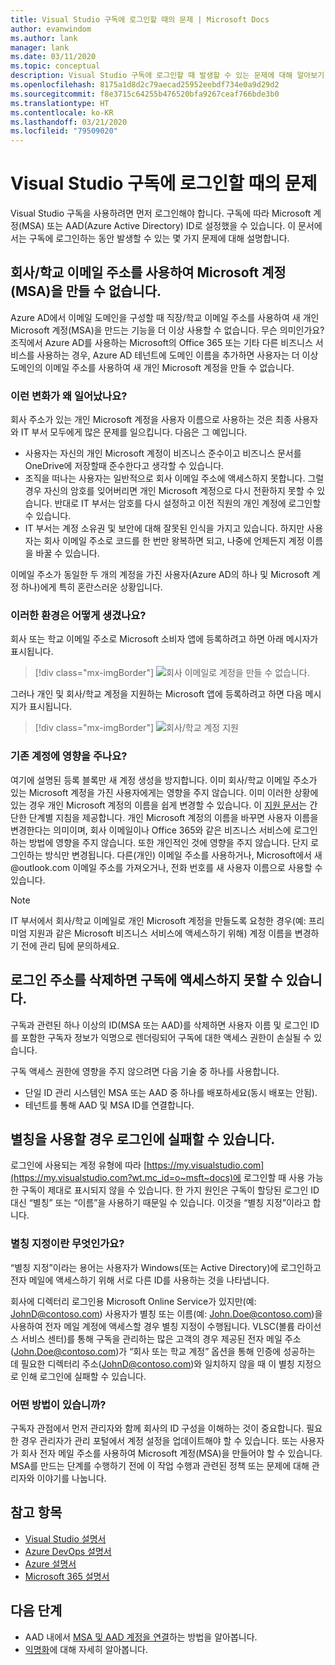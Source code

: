 ```yaml
---
title: Visual Studio 구독에 로그인할 때의 문제 | Microsoft Docs
author: evanwindom
ms.author: lank
manager: lank
ms.date: 03/11/2020
ms.topic: conceptual
description: Visual Studio 구독에 로그인할 때 발생할 수 있는 문제에 대해 알아보기
ms.openlocfilehash: 8175a1d8d2c79aecad25952eebdf734e0a9d29d2
ms.sourcegitcommit: f8e3715c64255b476520bfa9267ceaf766bde3b0
ms.translationtype: HT
ms.contentlocale: ko-KR
ms.lasthandoff: 03/21/2020
ms.locfileid: "79509020"
---
```

# <a name="issues-signing-in-to-visual-studio-subscriptions"></a>Visual Studio 구독에 로그인할 때의 문제
Visual Studio 구독을 사용하려면 먼저 로그인해야 합니다.  구독에 따라 Microsoft 계정(MSA) 또는 AAD(Azure Active Directory) ID로 설정했을 수 있습니다.  이 문서에서는 구독에 로그인하는 동안 발생할 수 있는 몇 가지 문제에 대해 설명합니다.

## <a name="microsoft-accounts-msa-cannot-be-created-using-workschool-email-addresses"></a>회사/학교 이메일 주소를 사용하여 Microsoft 계정(MSA)을 만들 수 없습니다.
Azure AD에서 이메일 도메인을 구성할 때 직장/학교 이메일 주소를 사용하여 새 개인 Microsoft 계정(MSA)을 만드는 기능을 더 이상 사용할 수 없습니다. 무슨 의미인가요? 조직에서 Azure AD를 사용하는 Microsoft의 Office 365 또는 기타 다른 비즈니스 서비스를 사용하는 경우, Azure AD 테넌트에 도메인 이름을 추가하면 사용자는 더 이상 도메인의 이메일 주소를 사용하여 새 개인 Microsoft 계정을 만들 수 없습니다.

### <a name="why-was-this-change-made"></a>이런 변화가 왜 일어났나요?
회사 주소가 있는 개인 Microsoft 계정을 사용자 이름으로 사용하는 것은 최종 사용자와 IT 부서 모두에게 많은 문제를 일으킵니다. 다음은 그 예입니다.
- 사용자는 자신의 개인 Microsoft 계정이 비즈니스 준수이고 비즈니스 문서를 OneDrive에 저장할때 준수한다고 생각할 수 있습니다.
- 조직을 떠나는 사용자는 일반적으로 회사 이메일 주소에 액세스하지 못합니다. 그럴 경우 자신의 암호를 잊어버리면 개인 Microsoft 계정으로 다시 전환하지 못할 수 있습니다. 반대로 IT 부서는 암호를 다시 설정하고 이전 직원의 개인 계정에 로그인할 수 있습니다.
- IT 부서는 계정 소유권 및 보안에 대해 잘못된 인식을 가지고 있습니다. 하지만 사용자는 회사 이메일 주소로 코드를 한 번만 왕복하면 되고, 나중에 언제든지 계정 이름을 바꿀 수 있습니다.

이메일 주소가 동일한 두 개의 계정을 가진 사용자(Azure AD의 하나 및 Microsoft 계정 하나)에게 특히 혼란스러운 상황입니다.

### <a name="what-does-this-experience-look-like"></a>이러한 환경은 어떻게 생겼나요?
회사 또는 학교 이메일 주소로 Microsoft 소비자 앱에 등록하려고 하면 아래 메시자가 표시됩니다.

   > [!div class="mx-imgBorder"]
   > ![회사 이메일로 계정을 만들 수 없습니다.](_img/sign-in-issues/cannot-use-work-email.png)

그러나 개인 및 회사/학교 계정을 지원하는 Microsoft 앱에 등록하려고 하면 다음 메시지가 표시됩니다.

   > [!div class="mx-imgBorder"]
   > ![회사/학교 계정 지원](_img/sign-in-issues/existing-account.png)

### <a name="are-existing-accounts-affected"></a>기존 계정에 영향을 주나요?
여기에 설명된 등록 블록만 새 계정 생성을 방지합니다. 이미 회사/학교 이메일 주소가 있는 Microsoft 계정을 가진 사용자에게는 영향을 주지 않습니다. 이미 이러한 상황에 있는 경우 개인 Microsoft 계정의 이름을 쉽게 변경할 수 있습니다. 이 [지원 문서](https://windows.microsoft.com/en-US/Windows/rename-personal-microsoft-account)는 간단한 단계별 지침을 제공합니다. 개인 Microsoft 계정의 이름을 바꾸면 사용자 이름을 변경한다는 의미이며, 회사 이메일이나 Office 365와 같은 비즈니스 서비스에 로그인하는 방법에 영향을 주지 않습니다. 또한 개인적인 것에 영향을 주지 않습니다. 단지 로그인하는 방식만 변경됩니다. 다른(개인) 이메일 주소를 사용하거나, Microsoft에서 새 @outlook.com 이메일 주소를 가져오거나, 전화 번호를 새 사용자 이름으로 사용할 수 있습니다.

> [!NOTE]
> IT 부서에서 회사/학교 이메일로 개인 Microsoft 계정을 만들도록 요청한 경우(예: 프리미엄 지원과 같은 Microsoft 비즈니스 서비스에 액세스하기 위해) 계정 이름을 변경하기 전에 관리 팀에 문의하세요.

## <a name="deleting-a-sign-in-address-may-prevent-access-to-a-subscription"></a>로그인 주소를 삭제하면 구독에 액세스하지 못할 수 있습니다.
구독과 관련된 하나 이상의 ID(MSA 또는 AAD)를 삭제하면 사용자 이름 및 로그인 ID를 포함한 구독자 정보가 익명으로 렌더링되어 구독에 대한 액세스 권한이 손실될 수 있습니다.

구독 액세스 권한에 영향을 주지 않으려면 다음 기술 중 하나를 사용합니다.
- 단일 ID 관리 시스템인 MSA 또는 AAD 중 하나를 배포하세요(동시 배포는 안됨).
- 테넌트를 통해 AAD 및 MSA ID를 연결합니다.

## <a name="signing-in-may-fail-when-using-aliases"></a>별칭을 사용할 경우 로그인에 실패할 수 있습니다.
로그인에 사용되는 계정 유형에 따라 [https://my.visualstudio.com](https://my.visualstudio.com?wt.mc_id=o~msft~docs)에 로그인할 때 사용 가능한 구독이 제대로 표시되지 않을 수 있습니다. 한 가지 원인은 구독이 할당된 로그인 ID 대신 “별칭” 또는 “이름”을 사용하기 때문일 수 있습니다. 이것을 “별칭 지정”이라고 합니다.

### <a name="what-is-aliasing"></a>별칭 지정이란 무엇인가요?
“별칭 지정”이라는 용어는 사용자가 Windows(또는 Active Directory)에 로그인하고 전자 메일에 액세스하기 위해 서로 다른 ID를 사용하는 것을 나타냅니다.

회사에 디렉터리 로그인용 Microsoft Online Service가 있지만(예: JohnD@contoso.com) 사용자가 별칭 또는 이름(예: John.Doe@contoso.com)을 사용하여 전자 메일 계정에 액세스할 경우 별칭 지정이 수행됩니다. VLSC(볼륨 라이선스 서비스 센터)를 통해 구독을 관리하는 많은 고객의 경우 제공된 전자 메일 주소(John.Doe@contoso.com)가 “회사 또는 학교 계정” 옵션을 통해 인증에 성공하는 데 필요한 디렉터리 주소(JohnD@contoso.com)와 일치하지 않을 때 이 별칭 지정으로 인해 로그인에 실패할 수 있습니다.

### <a name="what-options-do-i-have"></a>어떤 방법이 있습니까?
구독자 관점에서 먼저 관리자와 함께 회사의 ID 구성을 이해하는 것이 중요합니다. 필요한 경우 관리자가 관리 포털에서 계정 설정을 업데이트해야 할 수 있습니다. 또는 사용자가 회사 전자 메일 주소를 사용하여 Microsoft 계정(MSA)을 만들어야 할 수 있습니다. MSA를 만드는 단계를 수행하기 전에 이 작업 수행과 관련된 정책 또는 문제에 대해 관리자와 이야기를 나눕니다. 

## <a name="see-also"></a>참고 항목
- [Visual Studio 설명서](https://docs.microsoft.com/visualstudio/)
- [Azure DevOps 설명서](https://docs.microsoft.com/azure/devops/)
- [Azure 설명서](https://docs.microsoft.com/azure/)
- [Microsoft 365 설명서](https://docs.microsoft.com/microsoft-365/)

## <a name="next-steps"></a>다음 단계
- AAD 내에서 [MSA 및 AAD 계정을 연결](/azure/active-directory/b2b/add-users-administrator)하는 방법을 알아봅니다.
- [익명화](anonymization.md)에 대해 자세히 알아봅니다.
